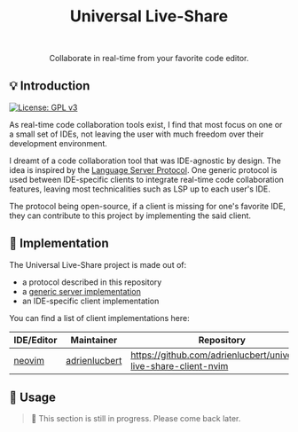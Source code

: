 <h1 align="center">Universal Live-Share</h1> <br>

<p align="center">
  Collaborate in real-time from your favorite code editor.
</p>

## 💡 Introduction

[![License: GPL v3](https://img.shields.io/badge/License-GPL%20v3-blue.svg)](http://www.gnu.org/licenses/gpl-3.0)

As real-time code collaboration tools exist, I find that most focus on one or a
small set of IDEs, not leaving the user with much freedom over their development
environment.

I dreamt of a code collaboration tool that was IDE-agnostic by design. The idea
is inspired by the [Language Server Protocol](https://langserver.org/). One
generic protocol is used between IDE-specific clients to integrate real-time code
collaboration features, leaving most technicalities such as LSP up to each user's
IDE.

The protocol being open-source, if a client is missing for one's favorite IDE,
they can contribute to this project by implementing the said client.

## 📝 Implementation

The Universal Live-Share project is made out of:
- a protocol described in this repository
- a [generic server implementation](https://github.com/adrienlucbert/universal-live-share-server)
- an IDE-specific client implementation

You can find a list of client implementations here:

| IDE/Editor | Maintainer | Repository |
|------------|------------|------------|
| [neovim](https://neovim.io/) | [adrienlucbert](https://github.com/adrienlucbert) | https://github.com/adrienlucbert/universal-live-share-client-nvim |

## 🔨 Usage

> 🚧 This section is still in progress. Please come back later.
